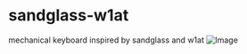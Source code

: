 # sandglass-w1at
mechanical keyboard inspired by sandglass and w1at
![Image](https://github.com/user-attachments/assets/5483a29b-7b43-4fc5-9daa-577ad083a323)
